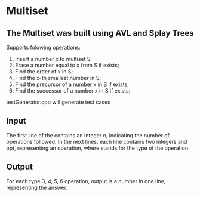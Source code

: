 # Multiset 

## The Multiset was built using AVL and Splay Trees
Supports folowing operations:

1. Insert a number x to multiset S;
2. Erase a number equal to x from S if exists;
3. Find the order of x in S;
4. Find the x-th smallest number in S;
5. Find the precursor of a number x in S if exists;
6. Find the successor of a number x in S if exists;

testGenerator.cpp will generate test cases

## Input
The first line of the contains an integer n, indicating the number of operations followed.
In the next lines, each line contains two integers and opt, representing an operation, where
stands for the type of the operation.

## Output
For each type 3, 4, 5, 6 operation, output is a number in one line, representing the answer.



